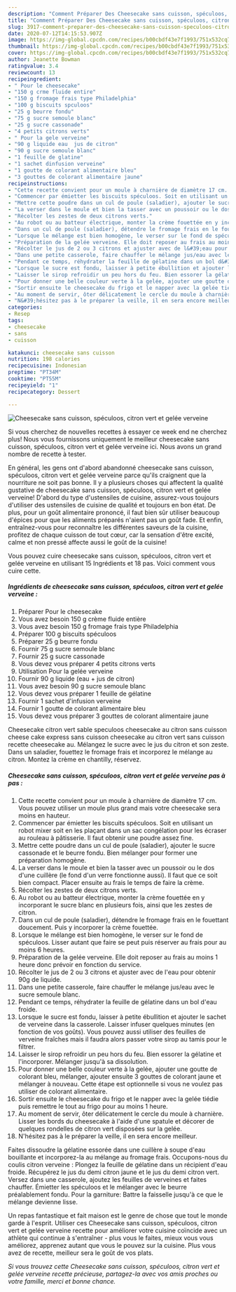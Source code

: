 ```yaml
---
description: "Comment Préparer Des Cheesecake sans cuisson, spéculoos, citron vert et gelée verveine"
title: "Comment Préparer Des Cheesecake sans cuisson, spéculoos, citron vert et gelée verveine"
slug: 3917-comment-preparer-des-cheesecake-sans-cuisson-speculoos-citron-vert-et-gelee-verveine
date: 2020-07-12T14:15:53.907Z
image: https://img-global.cpcdn.com/recipes/b00cbdf43e7f1993/751x532cq70/cheesecake-sans-cuisson-speculoos-citron-vert-et-gelee-verveine-photo-principale-de-la-recette.jpg
thumbnail: https://img-global.cpcdn.com/recipes/b00cbdf43e7f1993/751x532cq70/cheesecake-sans-cuisson-speculoos-citron-vert-et-gelee-verveine-photo-principale-de-la-recette.jpg
cover: https://img-global.cpcdn.com/recipes/b00cbdf43e7f1993/751x532cq70/cheesecake-sans-cuisson-speculoos-citron-vert-et-gelee-verveine-photo-principale-de-la-recette.jpg
author: Jeanette Bowman
ratingvalue: 3.4
reviewcount: 13
recipeingredient:
- " Pour le cheesecake"
- "150 g crme fluide entire"
- "150 g fromage frais type Philadelphia"
- "100 g biscuits spculoos"
- "25 g beurre fondu"
- "75 g sucre semoule blanc"
- "25 g sucre cassonade"
- "4 petits citrons verts"
- " Pour la gele verveine"
- "90 g liquide eau  jus de citron"
- "90 g sucre semoule blanc"
- "1 feuille de glatine"
- "1 sachet dinfusion verveine"
- "1 goutte de colorant alimentaire bleu"
- "3 gouttes de colorant alimentaire jaune"
recipeinstructions:
- "Cette recette convient pour un moule à charnière de diamètre 17 cm. Vous pouvez utiliser un moule plus grand mais votre cheesecake sera moins en hauteur."
- "Commencer par émietter les biscuits spéculoos. Soit en utilisant un robot mixer soit en les plaçant dans un sac congélation pour les écraser au rouleau à pâtisserie. Il faut obtenir une poudre assez fine."
- "Mettre cette poudre dans un cul de poule (saladier), ajouter le sucre cassonade et le beurre fondu. Bien mélanger pour former une préparation homogène."
- "La verser dans le moule et bien la tasser avec un poussoir ou le dos d&#39;une cuillère (le fond d&#39;un verre fonctionne aussi). Il faut que ce soit bien compact. Placer ensuite au frais le temps de faire la crème."
- "Récolter les zestes de deux citrons verts."
- "Au robot ou au batteur électrique, monter la crème fouettée en y incorporant le sucre blanc en plusieurs fois, ainsi que les zestes de citron."
- "Dans un cul de poule (saladier), détendre le fromage frais en le fouettant doucement. Puis y incorporer la crème fouettée."
- "Lorsque le mélange est bien homogène, le verser sur le fond de spéculoos. Lisser autant que faire se peut puis réserver au frais pour au moins 6 heures."
- "Préparation de la gelée verveine. Elle doit reposer au frais au moins 1 heure donc prévoir en fonction du service."
- "Récolter le jus de 2 ou 3 citrons et ajuster avec de l&#39;eau pour obtenir 90g de liquide."
- "Dans une petite casserole, faire chauffer le mélange jus/eau avec le sucre semoule blanc."
- "Pendant ce temps, réhydrater la feuille de gélatine dans un bol d&#39;eau froide."
- "Lorsque le sucre est fondu, laisser à petite ébullition et ajouter le sachet de verveine dans la casserole. Laisser infuser quelques minutes (en fonction de vos goûts). Vous pouvez aussi utiliser des feuilles de verveine fraîches mais il faudra alors passer votre sirop au tamis pour le filtrer."
- "Laisser le sirop refroidir un peu hors du feu. Bien essorer la gélatine et l&#39;incorporer. Mélanger jusqu&#39;à sa dissolution."
- "Pour donner une belle couleur verte à la gelée, ajouter une goutte de colorant bleu, mélanger, ajouter ensuite 3 gouttes de colorant jaune et mélanger à nouveau. Cette étape est optionnelle si vous ne voulez pas utiliser de colorant alimentaire."
- "Sortir ensuite le cheesecake du frigo et le napper avec la gelée tiédie puis remettre le tout au frigo pour au moins 1 heure."
- "Au moment de servir, ôter délicatement le cercle du moule à charnière. Lisser les bords du cheesecake à l&#39;aide d&#39;une spatule et décorer de quelques rondelles de citron vert disposées sur la gelée."
- "N&#39;hésitez pas à le préparer la veille, il en sera encore meilleur."
categories:
- Resep
tags:
- cheesecake
- sans
- cuisson

katakunci: cheesecake sans cuisson 
nutrition: 198 calories
recipecuisine: Indonesian
preptime: "PT34M"
cooktime: "PT55M"
recipeyield: "1"
recipecategory: Dessert

---
```



![Cheesecake sans cuisson, spéculoos, citron vert et gelée verveine](https://img-global.cpcdn.com/recipes/b00cbdf43e7f1993/751x532cq70/cheesecake-sans-cuisson-speculoos-citron-vert-et-gelee-verveine-photo-principale-de-la-recette.jpg)

Si vous cherchez de nouvelles recettes à essayer ce week end ne cherchez plus! Nous vous fournissons uniquement le meilleur cheesecake sans cuisson, spéculoos, citron vert et gelée verveine ici. Nous avons un grand nombre de recette à tester.

En général, les gens ont d'abord abandonné cheesecake sans cuisson, spéculoos, citron vert et gelée verveine parce qu'ils craignent que la nourriture ne soit pas bonne. Il y a plusieurs choses qui affectent la qualité gustative de cheesecake sans cuisson, spéculoos, citron vert et gelée verveine! D'abord du type d'ustensiles de cuisine, assurez-vous toujours d'utiliser des ustensiles de cuisine de qualité et toujours en bon état. De plus, pour un goût alimentaire prononcé, il faut bien sûr utiliser beaucoup d'épices pour que les aliments préparés n'aient pas un goût fade. Et enfin, entraînez-vous pour reconnaître les différentes saveurs de la cuisine, profitez de chaque cuisson de tout cœur, car la sensation d'être excité, calme et non pressé affecte aussi le goût de la cuisine!

<!--inarticleads1-->

Vous pouvez cuire cheesecake sans cuisson, spéculoos, citron vert et gelée verveine en utilisant 15 Ingrédients et 18 pas. Voici comment vous cuire cette.

##### Ingrédients de cheesecake sans cuisson, spéculoos, citron vert et gelée verveine :

1. Préparer  Pour le cheesecake
1. Vous avez besoin 150 g crème fluide entière
1. Vous avez besoin 150 g fromage frais type Philadelphia
1. Préparer 100 g biscuits spéculoos
1. Préparer 25 g beurre fondu
1. Fournir 75 g sucre semoule blanc
1. Fournir 25 g sucre cassonade
1. Vous devez vous préparer 4 petits citrons verts
1. Utilisation  Pour la gelée verveine
1. Fournir 90 g liquide (eau + jus de citron)
1. Vous avez besoin 90 g sucre semoule blanc
1. Vous devez vous préparer 1 feuille de gélatine
1. Fournir 1 sachet d&#39;infusion verveine
1. Fournir 1 goutte de colorant alimentaire bleu
1. Vous devez vous préparer 3 gouttes de colorant alimentaire jaune


Cheesecake citron vert sable speculoos cheesecake au citron sans cuisson cheese cake express sans cuisson cheesecake au citron vert sans cuisson recette cheesecake au. Mélangez le sucre avec le jus du citron et son zeste. Dans un saladier, fouettez le fromage frais et incorporez le mélange au citron. Montez la crème en chantilly, réservez. 

<!--inarticleads2-->

##### Cheesecake sans cuisson, spéculoos, citron vert et gelée verveine pas à pas :

1. Cette recette convient pour un moule à charnière de diamètre 17 cm. Vous pouvez utiliser un moule plus grand mais votre cheesecake sera moins en hauteur.
1. Commencer par émietter les biscuits spéculoos. Soit en utilisant un robot mixer soit en les plaçant dans un sac congélation pour les écraser au rouleau à pâtisserie. Il faut obtenir une poudre assez fine.
1. Mettre cette poudre dans un cul de poule (saladier), ajouter le sucre cassonade et le beurre fondu. Bien mélanger pour former une préparation homogène.
1. La verser dans le moule et bien la tasser avec un poussoir ou le dos d&#39;une cuillère (le fond d&#39;un verre fonctionne aussi). Il faut que ce soit bien compact. Placer ensuite au frais le temps de faire la crème.
1. Récolter les zestes de deux citrons verts.
1. Au robot ou au batteur électrique, monter la crème fouettée en y incorporant le sucre blanc en plusieurs fois, ainsi que les zestes de citron.
1. Dans un cul de poule (saladier), détendre le fromage frais en le fouettant doucement. Puis y incorporer la crème fouettée.
1. Lorsque le mélange est bien homogène, le verser sur le fond de spéculoos. Lisser autant que faire se peut puis réserver au frais pour au moins 6 heures.
1. Préparation de la gelée verveine. Elle doit reposer au frais au moins 1 heure donc prévoir en fonction du service.
1. Récolter le jus de 2 ou 3 citrons et ajuster avec de l&#39;eau pour obtenir 90g de liquide.
1. Dans une petite casserole, faire chauffer le mélange jus/eau avec le sucre semoule blanc.
1. Pendant ce temps, réhydrater la feuille de gélatine dans un bol d&#39;eau froide.
1. Lorsque le sucre est fondu, laisser à petite ébullition et ajouter le sachet de verveine dans la casserole. Laisser infuser quelques minutes (en fonction de vos goûts). Vous pouvez aussi utiliser des feuilles de verveine fraîches mais il faudra alors passer votre sirop au tamis pour le filtrer.
1. Laisser le sirop refroidir un peu hors du feu. Bien essorer la gélatine et l&#39;incorporer. Mélanger jusqu&#39;à sa dissolution.
1. Pour donner une belle couleur verte à la gelée, ajouter une goutte de colorant bleu, mélanger, ajouter ensuite 3 gouttes de colorant jaune et mélanger à nouveau. Cette étape est optionnelle si vous ne voulez pas utiliser de colorant alimentaire.
1. Sortir ensuite le cheesecake du frigo et le napper avec la gelée tiédie puis remettre le tout au frigo pour au moins 1 heure.
1. Au moment de servir, ôter délicatement le cercle du moule à charnière. Lisser les bords du cheesecake à l&#39;aide d&#39;une spatule et décorer de quelques rondelles de citron vert disposées sur la gelée.
1. N&#39;hésitez pas à le préparer la veille, il en sera encore meilleur.


Faites dissoudre la gélatine essorée dans une cuillère à soupe d&#39;eau bouillante et incorporez-la au mélange au fromage frais. Occupons-nous du coulis citron verveine : Plongez la feuille de gélatine dans un récipient d&#39;eau froide. Récupérez le jus du demi citron jaune et le jus du demi citron vert. Versez dans une casserole, ajoutez les feuilles de verveines et faites chauffer. Émietter les spéculoos et le mélanger avec le beurre préalablement fondu. Pour la garniture: Battre la faisselle jusqu&#39;à ce que le mélange devienne lisse. 

<!--inarticleads1-->

<p>
Un repas fantastique et fait maison est le genre de chose que tout le monde garde à l'esprit. Utiliser ces Cheesecake sans cuisson, spéculoos, citron vert et gelée verveine recette pour améliorer votre cuisine coïncide avec un athlète qui continue à s'entraîner - plus vous le faites, mieux vous vous améliorez, apprenez autant que vous le pouvez sur la cuisine. Plus vous avez de recette, meilleur sera le goût de vos plats.
</p>

<p>
<i>Si vous trouvez cette Cheesecake sans cuisson, spéculoos, citron vert et gelée verveine recette précieuse, partagez-la avec vos amis proches ou votre famille, merci et bonne chance.</i>
</p>
